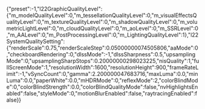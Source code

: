 {"preset":-1,"l22GraphicQualityLevel":{"m_modelQualityLevel":0,"m_tessellationQualityLevel":0,"m_visualEffectsQualityLevel":0,"m_textureQualityLevel":0,"m_shadowQualityLevel":0,"m_volumetricLightLevel":0,"m_cloudQualityLevel":0,"m_aoLevel":0,"m_SSRLevel":0,"m_AALevel":0,"m_PostProcessingLevel":0,"m_LightingQualityLevel":1},"l22SystemQualitySetting":{"renderScale":0.75,"renderScaleStep":0.05000000074505806,"aaMode":0,"checkboardRendering":0,"dlssMode":-1,"dlssSharpness":0.5,"upsamplingMode":0,"upsamplingSharpStops":0.20000000298023225,"nisQuality":1,"fullScreenMode":1,"resolutionWidth":1600,"resolutionHeight":900,"frameRateLimit":-1,"vSyncCount":0,"gamma":2.200000047683716,"maxLuma":0.0,"minLuma":0.0,"paperWhite":0.0,"mHDRMode":0,"reflexMode":2,"colorBlindMode":0,"colorBlindStrength":0.0,"colorBlindQualityMode":false,"nvHighlightsEnabled":false,"styleMode":0,"motionBlurEnabled":false,"raytracingEnabled":false}}